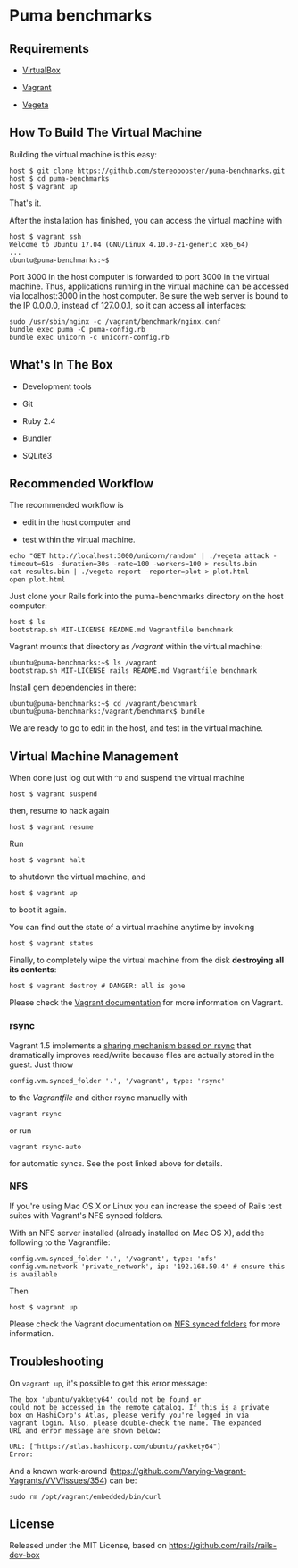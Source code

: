 # Puma benchmarks

## Requirements

* [VirtualBox](https://www.virtualbox.org)

* [Vagrant](http://vagrantup.com)

* [Vegeta](https://github.com/tsenart/vegeta)

## How To Build The Virtual Machine

Building the virtual machine is this easy:

    host $ git clone https://github.com/stereobooster/puma-benchmarks.git
    host $ cd puma-benchmarks
    host $ vagrant up

That's it.

After the installation has finished, you can access the virtual machine with

    host $ vagrant ssh
    Welcome to Ubuntu 17.04 (GNU/Linux 4.10.0-21-generic x86_64)
    ...
    ubuntu@puma-benchmarks:~$

Port 3000 in the host computer is forwarded to port 3000 in the virtual machine. Thus, applications running in the virtual machine can be accessed via localhost:3000 in the host computer. Be sure the web server is bound to the IP 0.0.0.0, instead of 127.0.0.1, so it can access all interfaces:

    sudo /usr/sbin/nginx -c /vagrant/benchmark/nginx.conf
    bundle exec puma -C puma-config.rb
    bundle exec unicorn -c unicorn-config.rb

## What's In The Box

* Development tools

* Git

* Ruby 2.4

* Bundler

* SQLite3

## Recommended Workflow

The recommended workflow is

* edit in the host computer and

* test within the virtual machine.

```
echo "GET http://localhost:3000/unicorn/random" | ./vegeta attack -timeout=61s -duration=30s -rate=100 -workers=100 > results.bin
cat results.bin | ./vegeta report -reporter=plot > plot.html
open plot.html
```

Just clone your Rails fork into the puma-benchmarks directory on the host computer:

    host $ ls
    bootstrap.sh MIT-LICENSE README.md Vagrantfile benchmark

Vagrant mounts that directory as _/vagrant_ within the virtual machine:

    ubuntu@puma-benchmarks:~$ ls /vagrant
    bootstrap.sh MIT-LICENSE rails README.md Vagrantfile benchmark

Install gem dependencies in there:

    ubuntu@puma-benchmarks:~$ cd /vagrant/benchmark
    ubuntu@puma-benchmarks:/vagrant/benchmark$ bundle

We are ready to go to edit in the host, and test in the virtual machine.

## Virtual Machine Management

When done just log out with `^D` and suspend the virtual machine

    host $ vagrant suspend

then, resume to hack again

    host $ vagrant resume

Run

    host $ vagrant halt

to shutdown the virtual machine, and

    host $ vagrant up

to boot it again.

You can find out the state of a virtual machine anytime by invoking

    host $ vagrant status

Finally, to completely wipe the virtual machine from the disk **destroying all its contents**:

    host $ vagrant destroy # DANGER: all is gone

Please check the [Vagrant documentation](http://docs.vagrantup.com/v2/) for more information on Vagrant.

### rsync

Vagrant 1.5 implements a [sharing mechanism based on rsync](https://www.vagrantup.com/blog/feature-preview-vagrant-1-5-rsync.html)
that dramatically improves read/write because files are actually stored in the
guest. Just throw

    config.vm.synced_folder '.', '/vagrant', type: 'rsync'

to the _Vagrantfile_ and either rsync manually with

    vagrant rsync

or run

    vagrant rsync-auto

for automatic syncs. See the post linked above for details.

### NFS

If you're using Mac OS X or Linux you can increase the speed of Rails test suites with Vagrant's NFS synced folders.

With an NFS server installed (already installed on Mac OS X), add the following to the Vagrantfile:

    config.vm.synced_folder '.', '/vagrant', type: 'nfs'
    config.vm.network 'private_network', ip: '192.168.50.4' # ensure this is available

Then

    host $ vagrant up

Please check the Vagrant documentation on [NFS synced folders](http://docs.vagrantup.com/v2/synced-folders/nfs.html) for more information.

## Troubleshooting

On `vagrant up`, it's possible to get this error message:

```
The box 'ubuntu/yakkety64' could not be found or
could not be accessed in the remote catalog. If this is a private
box on HashiCorp's Atlas, please verify you're logged in via
vagrant login. Also, please double-check the name. The expanded
URL and error message are shown below:

URL: ["https://atlas.hashicorp.com/ubuntu/yakkety64"]
Error:
```

And a known work-around (https://github.com/Varying-Vagrant-Vagrants/VVV/issues/354) can be:

    sudo rm /opt/vagrant/embedded/bin/curl

## License

Released under the MIT License, based on https://github.com/rails/rails-dev-box
